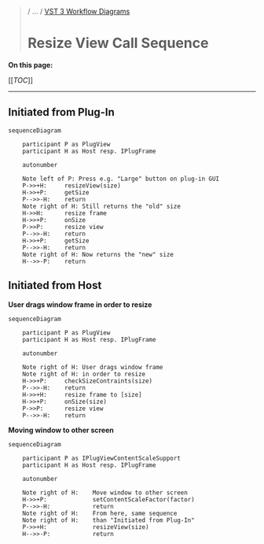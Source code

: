 >/ ... / [VST 3 Workflow Diagrams](../Workflow+Diagrams/Index.md)
>
># Resize View Call Sequence

**On this page:**

[[_TOC_]]

---

## Initiated from Plug-In

```mermaid
sequenceDiagram

    participant P as PlugView
    participant H as Host resp. IPlugFrame

    autonumber

    Note left of P: Press e.g. "Large" button on plug-in GUI
    P->>+H:     resizeView(size)
    H->>+P:     getSize
    P-->>-H:    return
    Note right of H: Still returns the "old" size
    H->>H:      resize frame
    H->>+P:     onSize
    P->>P:      resize view
    P-->>-H:    return
    H->>+P:     getSize
    P-->>-H:    return
    Note right of H: Now returns the "new" size
    H-->>-P:    return
```

## Initiated from Host

**User drags window frame in order to resize**

```mermaid
sequenceDiagram

    participant P as PlugView
    participant H as Host resp. IPlugFrame

    autonumber

    Note right of H: User drags window frame
    Note right of H: in order to resize
    H->>+P:     checkSizeContraints(size)
    P-->>-H:    return
    H->>+H:     resize frame to [size]
    H->>+P:     onSize(size)
    P->>P:      resize view
    P-->>-H:    return
```

**Moving window to other screen**

```mermaid
sequenceDiagram

    participant P as IPlugViewContentScaleSupport
    participant H as Host resp. IPlugFrame

    autonumber
    
    Note right of H:    Move window to other screen
    H->>+P:             setContentScaleFactor(factor)
    P-->>-H:            return
    Note right of H:    From here, same sequence
    Note right of H:    than "Initiated from Plug-In"
    P->>+H:             resizeView(size)
    H-->>-P:            return
```